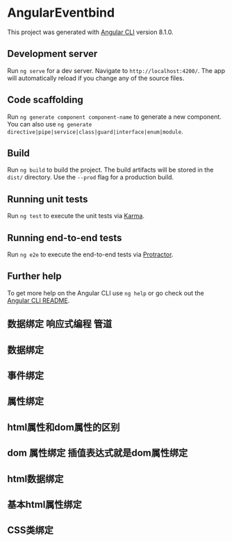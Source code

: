 # AngularEventbind

This project was generated with [Angular CLI](https://github.com/angular/angular-cli) version 8.1.0.

## Development server

Run `ng serve` for a dev server. Navigate to `http://localhost:4200/`. The app will automatically reload if you change any of the source files.

## Code scaffolding

Run `ng generate component component-name` to generate a new component. You can also use `ng generate directive|pipe|service|class|guard|interface|enum|module`.

## Build

Run `ng build` to build the project. The build artifacts will be stored in the `dist/` directory. Use the `--prod` flag for a production build.

## Running unit tests

Run `ng test` to execute the unit tests via [Karma](https://karma-runner.github.io).

## Running end-to-end tests

Run `ng e2e` to execute the end-to-end tests via [Protractor](http://www.protractortest.org/).

## Further help

To get more help on the Angular CLI use `ng help` or go check out the [Angular CLI README](https://github.com/angular/angular-cli/blob/master/README.md).

## 数据绑定 响应式编程 管道
  <!-- 
  数据绑定：双向数据绑定

  响应式编程：和angular关系不大，是由rxjs这个框架实现的，angular集成rxjs并且将一些特性建立在响应式编程的基础上，所以需要对响应式编程有一个初步的理解，才能进一步学习与之相关的特性，

  管道： 是 angular 用来格式化模板输出的一种可重用对象，

   -->
   ## 数据绑定
   <!-- 
   下面是数据绑定的三种方式：
   <h1>{{productTitle}}</h1>
   使用插值表达式将一个表达式的值显示在模板上
   
   <img [src] = "imgUrl">
   使用方括号将html标签上的一个属性绑定到一个表达式上
   
   <button (click)="toProductDetail()">商品详情</button>
   使用小括号将组件控制器的一个方法绑定到模板上一个事件的处理器

   angular 默认的数据绑定是单向的数据绑定，单向是指：要么将控制器上数据的变化显示在模板上，要么将模板上的事件绑定到组件控制器的方法上，
   angular1默认是双向数据绑定，当标签h1的内容发生变化时，productTitle这个属性的值也会发生变化，这也是angular1在处理复杂页面性能的原因，因为angular1 会在页面上维护一个存有所有数据绑定表达式的列表，浏览器事件发生时，angular1会反复检查这个列表，直到确认所有的数据都已经同步，这个过程是非常耗性能的，在angular 中默认的数据绑定方式为单向数据绑定，但是可以通过明确指定的方式，来实现数据双向绑定，也就是说双向数据绑定变成一个可选项而不是默认行为

   数据绑定的几种形式：
   事件绑定
   dom属性绑定
   html属性绑定
   双向数据绑定
    -->
  ## 事件绑定
  <!-- 
  <input (input)="onInputEvent($event)">
  ()小括号表示这是一个事件绑定，
  (input)中的input是事件名称，
  $event 浏览器事件对象
  onInputEvent($event) 组件方法名称
  "onInputEvent($event) 当事件发生时执行的表达式，这个表达式是组件控制性中的一个方法
  当小括号中指定的事件被触发时，等号右侧双引号中的表达式会被执行，
  所以每次(input)这个事件被触发时，这个onInputEvent()方法就会被调用，如果处理事件的方法onInputEvent()需要了解input事件的属性，就给这个处理事件的方法添加一个$event 参数，这个参数$event 是一个标准的浏览器事件对象，它的target属性高指向产生事件的dom 节点，也就是input节点，
  这里有两点需要注意：
  第一：等号右侧的表达式可以不是一个函数调用，也可以是一个属性赋值，想这个样子
  <button (click)="saved = true"></button> ,表示当我点击时组件的saved属性会被设为true, 
  第二点：被绑定的事件可以是标准的DOM事件，也可以是任意的自定义事件，
   -->
  
  ## 属性绑定
  <!-- 
  插值表达式和属性绑定是一个东西
  插值表达式和属性绑定两种效果是一样的，一般插值表达式写法更简单，但是angular 在渲染的时候，都是把插值表达式装换成 属性绑定 
   -->

  ## html属性和dom属性的区别
<!-- 
console.log(event.target.value); 打印的是dom属性
console.log(event.target.getAttribute("value")); 打印的是html属性
dom属性 表示当前的值，html属性是初始化的值，

html属性和dom属性的关系
1： 少量html属性和dom属性之间有着1:1的映射，比如id
2: 有些html属性没有对应的dom属性，如colspan
3: 有些dom属性没有对应的html属性，如textContent
4: 就算名字相同，html属性和dom属性也不是同一个东西
5： html属性的值指定了初始值，dom属性的值表示当前值，dom属性的值可以改变，html属性的值不能改变
6： 模板绑定是通过dom属性和事件来工作的，而不是html属性
7： 插值表达式是dom属性绑定
 -->
## dom 属性绑定  插值表达式就是dom属性绑定
<!-- 

angular:
@Component({...})
class MyComponent {
  greeting: string = 'A value';
}
greeting: string 意思是greeting的数据类型是string
组件的控制器上有greeting 属性
当控制器greeting 发生改变时会触发angular的dom属性绑定机制，修改模板上input的dom属性，

模板：
<input [value]="greeting">
模板value属性通过方括号[],和组件控制器上greeting属性绑定到一起，

浏览器：
DOM
inputElement.value === 'A value'

dom属性绑定机制： 当控制器greeting 值发生改变时，angular会使用单向绑定机制来更新dom, 这个单向是指从控制器的greeting到浏览器的DOM ，把dom属性的value的值inputElement.value改成greeting的值'A value'，这是第一步
第二步 注意：angular的dom属性绑定不会更新html元素的属性，在这个例子中，html属性的值会一直是空的，
第三步：因为浏览器会保持dom和你的UI同步，所以angular在改变dom的value属性之后，新的value的值，会被渲染到页面上，这时候input输入框中就会显示'A value', 
第四步： 注意Dom的value属性的改变，不会更新与其相关的input标签的html属性，
第五步： 当用户再input标签里输入内容时，浏览器也不会同步UI和html属性，用户看到的新值来自于dom,而不是html标签，所以修改input中的值是dom属性在变，不是html值，

注意：[value]="greeting" 如果方括号没有写，angular不会把等号右侧的字符串greeting当成表达式来处理，并执行绑定的，而是会当成一个字符串赋值给value的值，
 -->
## html数据绑定
<!-- 
html绑定有三种情况：
1：基本html属性绑定
  <td [attr.colspan]="tableColspan">Something<td>
  colspan：要绑定的html属性的名字
  tableColspan: 绑定的表达式，表达式的值会被绑定到colspan这个属性上

2：CSS类绑定
  <div class="aaa bbb" [class]="someExpression">something</div>
  <div [class.special]="isSpecial">something</div>
  <div [ngClass]="{aaa: isA, bbb: isB}"></div>
  

  css类绑定是用来控制html元素上class的值，分三种情况：
  第一种：[class]这个表达式someExpression的值会完全替换掉原来的div的class的值class="aaa bbb"， 
  第二种： [class.special]="isSpecial"
    special 样式的名字
    isSpecial 表达式，这个表达式的值应该是一个布尔值，当这个布尔值是true时，样式special就会添加到这个div上，false就不会添加，
  第三种： [ngClass] 这个指令可以控制多个css类是否显示，后面是一个对象{aaa: isA, bbb: isB}，这个对象里面属性的名字aaa，bbb， 就是CSS类的名字，后面表达式isA，isB，控制前面这个类是否显示

3： 样式绑定
  <button [style.color]="isSpecial?'red':'green'">Red</button>
  <div [ngStyle]="{'font-style': this.canSave?'italic':'normal'}">
  样式绑定控制的是样式，有两种情况
  第一种：[style.color]="isSpecial?'red':'green'"
  color是样式的名字，isSpecial表达式就是样式的值，比如isSpecial 是true就显示red,false就显示green
  第二种： ngStyle是一个指令，它的值是一个对象，font-style是要控制的样式的名字，this.canSave表达式控制要展示那个样式，
  
  为什么要用html属性绑定？
  因为当标签没有dom属性可绑的时候就用html属性绑定 
 -->
 ## 基本html属性绑定
  <!-- 
  angular:
  @Component({...})
  class MyComponent {
    greeting: string = 'A value';
  }
  greeting: string 意思是greeting的数据类型是string
  组件的控制器上有greeting 属性
  当控制器greeting 发生改变时会触发angular的dom属性绑定机制，修改模板上input的dom属性，

  模板：
  <input [attr.value]="greeting">
  模板value属性通过方括号[],和组件控制器上greeting属性绑定到一起，

  浏览器：
  DOM
  inputElement.value === 'A value'

  html属性绑定机制： 当控制器greeting 值发生改变时，angular会使用单向绑定机制来更新html, 这个单向是指从控制器的greeting属性到html元素的value属性，这个过程中angular 不更新dom节点inputElement.value的value属性，
  第三步：dom获得了新的值A value，是因为浏览器同步了这个html元素和dom对象，所以这个对象的value值仍然会变成‘A value’，但是这个值不是由angular更新的，是由浏览器的同步机制来变得，因为浏览器会保持dom和UI同步，dom的value属性会被渲染到浏览器页面上，最终input框中还很会出现'A value'
  -->
## CSS类绑定
<!-- 


 -->

